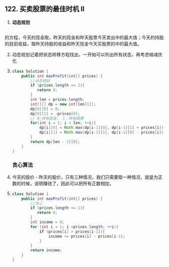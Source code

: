 ## 122. 买卖股票的最佳时机 Ⅱ

1. **动态规划**

  ```
  
  ```

  的方程，今天的现金取，昨天的现金和昨天股票今天卖出中的最大值；今天的持股的目前收益，取昨天持股的收益和昨天现金今天买股票的中的最大值。

2. 动态规划记着把状态转移方程找出，一开始可以列出所有状态，再考虑缩减优化

3. ```java
   class Solution {
       public int maxProfit(int[] prices) {
           //动态规划
           if (prices.length <= 1){
              return 0;
           } 
           int len = prices.length;
           int[][] dp = new int[len][2];
           dp[0][0] = 0;
           dp[0][1] = -prices[0];
           // 0:持有现金， 1：持有股票
           for(int i = 1; i < len; ++i){
               dp[i][0] = Math.max(dp[i-1][0], dp[i-1][1] + prices[i]);
               dp[i][1] = Math.max(dp[i-1][1], dp[i-1][0] - prices[i]);
           }
           return dp[len - 1][0];
       }
   }
   ```

   ### 贪心算法

   

1. 今天的股价 - 昨天的股价，只有三种情况，我们只需要取一种情况，就是为正数的时候，说明赚钱了，因此可以把所有正数相加，

2. ```java
   class Solution {
       public int maxProfit(int[] prices) {
           //贪心
           if (prices.length <= 1){
              return 0;
           } 
           int income = 0;
           for (int i = 1; i <prices.length; ++i){
               if (prices[i] > prices[i-1]){
                   income += prices[i] - prices[i-1];
               }
           }
           return income;
       }
   }
   ```

   